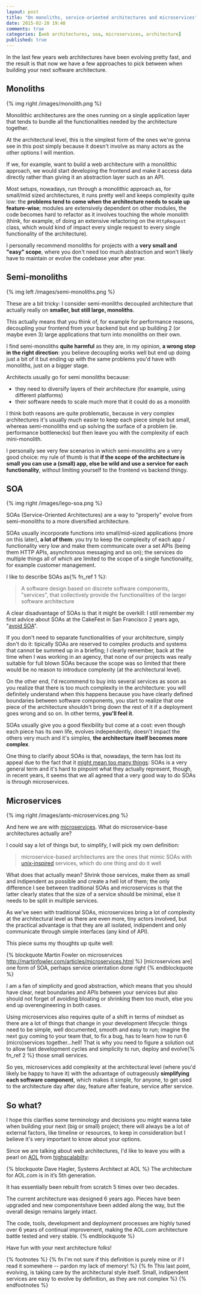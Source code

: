 ```yaml
---
layout: post
title: "On monoliths, service-oriented architectures and microservices"
date: 2015-02-20 19:48
comments: true
categories: [web architectures, soa, microservices, architecture]
published: true
---
```


In the last few years web architectures have
been evolving pretty fast, and the result is
that now we have a few approaches to pick
between when building your next software
architecture.

<!-- more -->

## Monoliths

{% img right /images/monolith.png %}

Monolithic architectures are the ones
running on a single application layer
that tends to bundle all the functionalities
needed by the architecture together.

At the architectural level, this is the
simplest form of the ones we're gonna
see in this post simply because it doesn't involve
as many actors as the other options I will
mention.

If we, for example, want to build a web
architecture with a monolithic approach,
we would start developing the frontend and
make it access data directly rather than
giving it an abstraction layer such as an API.

Most setups, nowadays, run through a monolithic
approach as, for small/mid sized architectures,
it runs pretty well and keeps complexity quite
low: the **problems tend to come when the
architecture needs to scale up feature-wise**;
modules are extensively dependent on other
modules, the code becomes hard to refactor as
it involves touching the whole monolith (think,
for example, of doing an extensive refactoring on
the `HttpRequest` class, which would kind of impact
every single request to every single functionality
of the architecture).

I personally recommend monoliths for projects with
a **very small and "easy" scope**, where you don't
need too much abstraction and won't likely have
to maintain or evolve the codebase year after
year.

## Semi-monoliths

{% img left /images/semi-monoliths.png %}

These are a bit tricky: I consider semi-monliths
decoupled architecture that actually really on
**smaller, but still large, monoliths**.

This actually means that you think of, for example
for performance reasons, decoupling your frontend
from your backend but end up building 2 (or maybe
even 3) large applications that turn into monoliths
on their own.

I find semi-monoliths **quite harmful** as they are,
in my opinion, **a wrong step in the right direction**:
you believe decoupling works well but end up doing
just a bit of it but ending up with the same problems
you'd have with monoliths, just on a bigger stage.

Architects usually go for semi monoliths because:

* they need to diversify layers of their architecture (for example, using different platforms)
* their software needs to scale much more that it could
do as a monolith

I think both reasons are quite problematic, because in
very complex architectures it's usually much easier
to keep each piece simple but small, whereas semi-monoliths
end up solving the surface of a problem (ie. performance
bottlenecks) but then leave you with the complexity
of each mini-monolith.

I personally see very few scenarios in which
semi-monoliths are a very good choice: my rule of thumb
is that **if the scope of the architecture is small
you can use a (small) app, else be wild and use
a service for each functionality**, without limiting
yourself to the frontend vs backend thingy.

## SOA

{% img right /images/lego-soa.png %}

SOAs (Service-Oriented Architectures) are a way
to "properly" evolve from semi-monoliths to a more
diversified architecture.

SOAs usually incorporate functions into small/mid-sized
applications (more on this later), **a lot of them**: you try to
keep the complexity of each app / functionality very low
and make them communicate over a set APIs (being them
HTTP APIs, asynchronous messaging and so on);
the services do multiple things all of which are
limited to the scope of a single functionality,
for example customer management.

I like to describe SOAs as{% fn_ref 1 %}:

> A software design based on discrete software components,
> "services", that collectively provide the functionalities
> of the larger software architecture

A clear disadvantage of SOAs is that it might
be overkill: I still remember my first advice
about SOAs at the CakeFest in San Francisco 2
years ago, "[avoid SOA](http://www.slideshare.net/odino/tips-and-tricks-for-your-service-oriented-architecture-cakefest-2013-in-san-francisco/50)".

If you don't need to separate functionalities of
your architecture, simply don't do it: tipically
SOAs are reserved to complex products and systems
that cannot be summed up in a briefing; I clearly
remember, back at the time when I was working in
an agency, that none of our projects was really
suitable for full blown SOAs because the scope was
so limited that there would be no reason to introduce
complexity (at the architectural level).

On the other end, I'd recommend to buy into several services
as soon as you realize that there is too much
complexity in the architecture: you will definitely
understand when this happens because you have clearly
defined boundaries between software components, you
start to realize that one piece of the architecture
shouldn't bring down the rest of it if a deployment
goes wrong and so on. In other terms, **you'll feel it**.

SOAs usually give you a good flexibility but come
at a cost: even though each piece has its own life,
evolves independently, doesn't impact the others
very much and it's simples, **the architecture itself
becomes more complex**.

One thing to clarify about SOAs is that, nowadays,
the term has lost its appeal due to the fact that
it [might mean too many things](http://martinfowler.com/bliki/ServiceOrientedAmbiguity.html):
SOAs is a very general term and it's hard to pinpoint
what they actually represent, though, in recent years,
it seems that we all agreed that a very good way to
do SOAs is through microservices.

## Microservices

{% img right /images/ants-microservices.png %}

And here we are with [microservices](http://martinfowler.com/articles/microservices.html).
What do microservice-base architectures actually are?

I could say a lot of things but, to simplify, I will
pick my own definition:

> microservice-based architectures are the ones
> that mimic SOAs with [unix-inspired](http://en.wikipedia.org/wiki/Unix_philosophy) services,
> which do one thing and do it well

What does that actually mean? Shrink those services,
make them as small and indipendent as possible and
create a hell lot of them; the only difference I see
between traditional SOAs and microservices is that
the latter clearly states that the size of a
service should be minimal, else it needs to be split
in multiple services.

As we've seen with traditional SOAs, microservices bring
a lot of complexity at the architectural level as there
are even more, tiny actors involved, but the practical
advantage is that they are all isolated, indipendent
and only communicate through simple interfaces (any
kind of API).

This piece sums my thoughts up quite well:

{% blockquote Martin Fowler on microservices http://martinfowler.com/articles/microservices.html %}
[microservices are] one form of SOA,
perhaps service orientation done right
{% endblockquote %}

I am a fan of simplicity and good abstraction, which
means that you should have clear, neat boundaries and
APIs between your services but also should not forget
of avoiding bloating or shrinking them too much, else you end
up overengineering in both cases.

Using microservices also requires quite of a shift in terms
of mindset as there are a lot of things that change
in your development lifecycle: things need to be simple,
well documented, smooth and easy to run; imagine the next
guy coming to your team that, to fix a bug, has to learn
how to run 6 (micro)services together...hell! That is why
you need to figure a solution out to allow fast development
cycles and simplicity to run, deploy and evolve{% fn_ref 2 %} those
small services.

So yes, microservices add complexity at the architectural
level (where you'd likely be happy to have it) with the
advantage of outrageously **simplifying each software
component**, which makes it simple, for anyone, to get used
to the architecture day after day, feature after feature,
service after service.

## So what?

I hope this clarifies some terminology and decisions
you might wanna take when building your next (big or
small) project; there will always be a lot of external
factors, like timeline or resources, to keep in
consideration but I believe it's very important to know
about your options.

Since we are talking about web architectures, I'd like
to leave you with a pearl on [AOL](http://www.aol.com/)
from [highscalabilty](http://highscalability.com/blog/2014/2/17/how-the-aolcom-architecture-evolved-to-99999-availability-8.html):

{% blockquote Dave Hagler, Systems Architect at AOL %}
The architecture for AOL.com is in it’s 5th generation.

It has essentially been rebuilt from scratch 5 times over two decades.

The current architecture was designed
6 years ago. Pieces have been upgraded and new componentshave been added along the way, but the overall design remains largely intact.

The code, tools, development and deployment processes are highly tuned over 6 years of continual improvement, making the AOL.com architecture battle tested and very stable.
{% endblockquote %}

Have fun with your next architecture folks!

{% footnotes %}
  {% fn I'm not sure if this definition is purely mine or if I read it somewhere -- pardon my lack of memory! %}
  {% fn This last point, evolving, is taking care by the architectural style itself. Small, indipendent services are easy to evolve by definition, as they are not complex %}
{% endfootnotes %}


